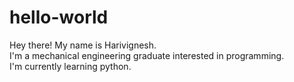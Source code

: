 # hello-world
Hey there! My name is Harivignesh.   
I'm a mechanical engineering graduate interested in programming.  
I'm currently learning python.
